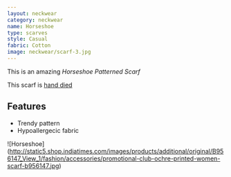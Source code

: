 ```yaml
---
layout: neckwear
category: neckwear
name: Horseshoe 
type: scarves
style: Casual
fabric: Cotton
image: neckwear/scarf-3.jpg
---
```


This is an amazing *Horseshoe Patterned Scarf* 

This scarf is [hand died](http://en.wikipedia.org/wiki/Custom_fabric_dyeing)

## Features

- Trendy pattern
- Hypoallergecic fabric

![Horseshoe] (http://static5.shop.indiatimes.com/images/products/additional/original/B956147_View_1/fashion/accessories/promotional-club-ochre-printed-women-scarf-b956147.jpg)



